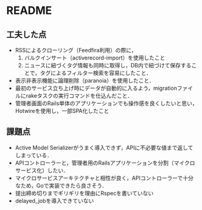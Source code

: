 # README

## 工夫した点

- RSSによるクローリング（Feedfira利用）の際に，
  1. バルクインサート（activerecord-import）を使用したこと
  2. ニュースに紐づくタグ情報も同時に取得し，DB内で紐づけて保存することで，タグによるフィルター検索を容易にしたこと．
- 表示非表示機能に論理削除（paranoia）を使用したこと．
- 最初のサービス立ち上げ時にデータが自動的に入るよう，migrationファイルにrakeタスクの実行コマンドを仕込んだこと．
- 管理者画面のRails単体のアプリケーションでも操作感を良くしたいと思い，Hotwireを使用し，一部SPA化したこと

## 課題点

- Active Model Serializerがうまく導入できず，APIに不必要な値まで返してしまっている．
- APIコントローラーと，管理者用のRailsアプリケーションを分割（マイクロサービス化）したい．
 - マイクロサービスアーキテクチャと相性が良く，APIコントローラーで十分なため，Goで実装できたら良さそう．
- 提出締め切りまでギリギリを理由にRspecを書いていない
- delayed_jobを導入できていない
